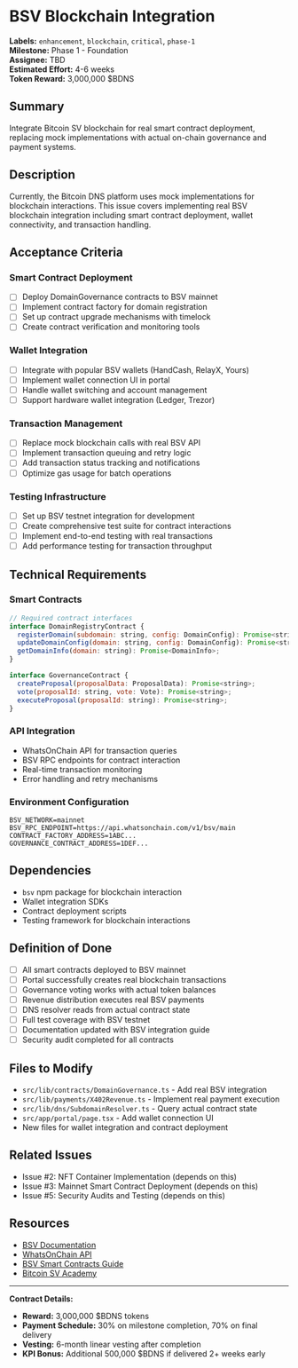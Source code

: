 # BSV Blockchain Integration

**Labels:** `enhancement`, `blockchain`, `critical`, `phase-1`  
**Milestone:** Phase 1 - Foundation  
**Assignee:** TBD  
**Estimated Effort:** 4-6 weeks  
**Token Reward:** 3,000,000 $BDNS  

## Summary

Integrate Bitcoin SV blockchain for real smart contract deployment, replacing mock implementations with actual on-chain governance and payment systems.

## Description

Currently, the Bitcoin DNS platform uses mock implementations for blockchain interactions. This issue covers implementing real BSV blockchain integration including smart contract deployment, wallet connectivity, and transaction handling.

## Acceptance Criteria

### Smart Contract Deployment
- [ ] Deploy DomainGovernance contracts to BSV mainnet
- [ ] Implement contract factory for domain registration
- [ ] Set up contract upgrade mechanisms with timelock
- [ ] Create contract verification and monitoring tools

### Wallet Integration
- [ ] Integrate with popular BSV wallets (HandCash, RelayX, Yours)
- [ ] Implement wallet connection UI in portal
- [ ] Handle wallet switching and account management
- [ ] Support hardware wallet integration (Ledger, Trezor)

### Transaction Management
- [ ] Replace mock blockchain calls with real BSV API
- [ ] Implement transaction queuing and retry logic
- [ ] Add transaction status tracking and notifications
- [ ] Optimize gas usage for batch operations

### Testing Infrastructure
- [ ] Set up BSV testnet integration for development
- [ ] Create comprehensive test suite for contract interactions
- [ ] Implement end-to-end testing with real transactions
- [ ] Add performance testing for transaction throughput

## Technical Requirements

### Smart Contracts
```javascript
// Required contract interfaces
interface DomainRegistryContract {
  registerDomain(subdomain: string, config: DomainConfig): Promise<string>;
  updateDomainConfig(domain: string, config: DomainConfig): Promise<string>;
  getDomainInfo(domain: string): Promise<DomainInfo>;
}

interface GovernanceContract {
  createProposal(proposalData: ProposalData): Promise<string>;
  vote(proposalId: string, vote: Vote): Promise<string>;
  executeProposal(proposalId: string): Promise<string>;
}
```

### API Integration
- WhatsOnChain API for transaction queries
- BSV RPC endpoints for contract interaction
- Real-time transaction monitoring
- Error handling and retry mechanisms

### Environment Configuration
```env
BSV_NETWORK=mainnet
BSV_RPC_ENDPOINT=https://api.whatsonchain.com/v1/bsv/main
CONTRACT_FACTORY_ADDRESS=1ABC...
GOVERNANCE_CONTRACT_ADDRESS=1DEF...
```

## Dependencies

- `bsv` npm package for blockchain interaction
- Wallet integration SDKs
- Contract deployment scripts
- Testing framework for blockchain interactions

## Definition of Done

- [ ] All smart contracts deployed to BSV mainnet
- [ ] Portal successfully creates real blockchain transactions
- [ ] Governance voting works with actual token balances
- [ ] Revenue distribution executes real BSV payments
- [ ] DNS resolver reads from actual contract state
- [ ] Full test coverage with BSV testnet
- [ ] Documentation updated with BSV integration guide
- [ ] Security audit completed for all contracts

## Files to Modify

- `src/lib/contracts/DomainGovernance.ts` - Add real BSV integration
- `src/lib/payments/X402Revenue.ts` - Implement real payment execution
- `src/lib/dns/SubdomainResolver.ts` - Query actual contract state
- `src/app/portal/page.tsx` - Add wallet connection UI
- New files for wallet integration and contract deployment

## Related Issues

- Issue #2: NFT Container Implementation (depends on this)
- Issue #3: Mainnet Smart Contract Deployment (depends on this)
- Issue #5: Security Audits and Testing (depends on this)

## Resources

- [BSV Documentation](https://docs.bitcoinsv.com/)
- [WhatsOnChain API](https://developers.whatsonchain.com/)
- [BSV Smart Contracts Guide](https://scrypt.io/)
- [Bitcoin SV Academy](https://bitcoinsv.academy/)

---

**Contract Details:**
- **Reward:** 3,000,000 $BDNS tokens
- **Payment Schedule:** 30% on milestone completion, 70% on final delivery
- **Vesting:** 6-month linear vesting after completion
- **KPI Bonus:** Additional 500,000 $BDNS if delivered 2+ weeks early
